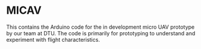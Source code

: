MICAV
=====

This contains the Arduino code for the in development micro UAV prototype by our team at DTU.
The code is primarily for prototyping to understand and experiment with flight characteristics. 
